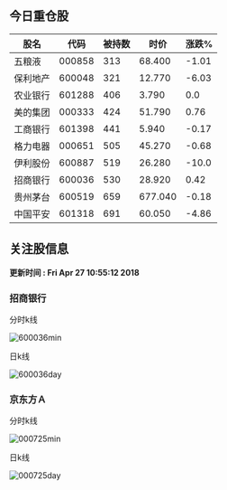 
## 今日重仓股 

|股名|代码|被持数|时价|涨跌%|
|---|---|---|---|---|
|五粮液|000858|313|68.400|-1.01|
|保利地产|600048|321|12.770|-6.03|
|农业银行|601288|406|3.790|0.0|
|美的集团|000333|424|51.790|0.76|
|工商银行|601398|441|5.940|-0.17|
|格力电器|000651|505|45.270|-0.68|
|伊利股份|600887|519|26.280|-10.0|
|招商银行|600036|530|28.920|0.42|
|贵州茅台|600519|659|677.040|-0.18|
|中国平安|601318|691|60.050|-4.86|

## 关注股信息
**更新时间 : Fri Apr 27 10:55:12 2018**
### 招商银行 
分时k线

![600036min](http://image.sinajs.cn/newchart/min/n/sh600036.gif)

日k线

![600036day](http://image.sinajs.cn/newchart/daily/n/sh600036.gif)

### 京东方Ａ 
分时k线

![000725min](http://image.sinajs.cn/newchart/min/n/sz000725.gif)

日k线

![000725day](http://image.sinajs.cn/newchart/daily/n/sz000725.gif)

